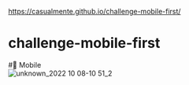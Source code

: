 https://casualmente.github.io/challenge-mobile-first/
# challenge-mobile-first
#📲 Mobile <br>
![unknown_2022 10 08-10 51_2](https://user-images.githubusercontent.com/112674398/194711766-a980f3d9-60c3-41dd-b156-d0a824ebbcb4.gif)
